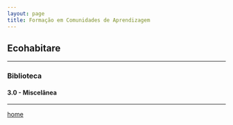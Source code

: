```yaml
---
layout: page
title: Formação em Comunidades de Aprendizagem
---
```

## Ecohabitare
---
### Biblioteca  


#### 3.0  - Miscelânea


---
[home](https://itxesco.github.io)
